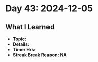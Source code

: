 # Day 43: 2024-12-05

## What I Learned
- **Topic:**
- **Details:**
- **Timer Hrs:**
- **Streak Break Reason: NA**